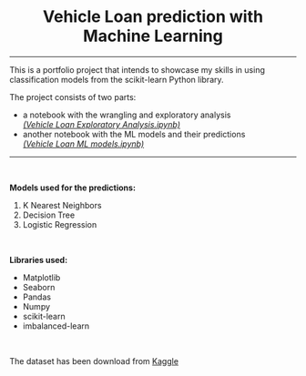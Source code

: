 <center> <h1> Vehicle Loan prediction with Machine Learning </h1> </center>

---
This is a portfolio project that intends to showcase my skills in using classification models from the scikit-learn Python library.
 <br>

The project consists of two parts:
+ a notebook with the wrangling and exploratory analysis<br>
    [*(Vehicle Loan Exploratory Analysis.ipynb)*](https://github.com/RobCzikkel/Vehicle-Loan-ML-project/blob/main/Vehicle%20Loan%20Exploratory%20Analysis.ipynb)
+ another notebook with the ML models and their predictions<br>
    [*(Vehicle Loan ML models.ipynb)*](https://github.com/RobCzikkel/Vehicle-Loan-ML-project/blob/main/Vehicle%20Loan%20ML%20models.ipynb)


___

<br>

**Models used for the predictions:**
1. K Nearest Neighbors
2. Decision Tree
3. Logistic Regression

<br>

**Libraries used:**
+ Matplotlib
+ Seaborn
+ Pandas
+ Numpy
+ scikit-learn 
+ imbalanced-learn


<br>

The dataset has been download from [Kaggle](https://www.kaggle.com/avikpaul4u/vehicle-loan-default-prediction)
